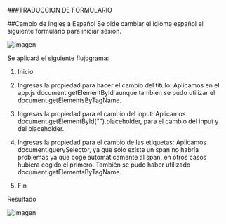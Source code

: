 ###TRADUCCION DE FORMULARIO

##Cambio de Ingles a Español 
Se pide cambiar el idioma español el siguiente formulario para iniciar sesión.

![Imagen](http://i63.tinypic.com/2mwxic0.jpg)

Se aplicará el siguiente flujograma:  

1. Inicio   

2. Ingresas la propiedad para hacer el cambio del titulo: Aplicamos en el app.js document.getElementById aunque también se pudo utilizar el document.getElementsByTagName. 

3. Ingresas la propiedad para el cambio del input: Aplicamos document.getElementById("").placeholder, para el cambio del input y del placeholder. 

4. Ingresas la propiedad para el cambio de las etiquetas:  Aplicamos document.querySelector, ya que solo existe un span no habría problemas ya que coge automáticamente al span, en otros casos hubiera cogido el primero. También se pudo haber utilizado document.getElementsByTagName. 

5. Fin

Resultado

![Imagen](http://i68.tinypic.com/11j81ky.jpg)
